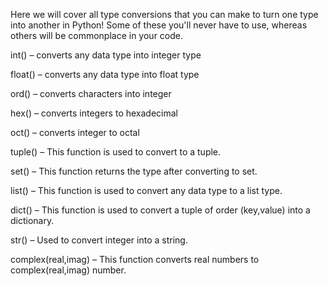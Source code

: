 Here we will cover all type conversions that you can make to turn one type into another in Python! Some of these you'll never have to use,
whereas others will be commonplace in your code.

int() – converts any data type into integer type

float() – converts any data type into float type

ord() – converts characters into integer

hex() – converts integers to hexadecimal

oct() – converts integer to octal

tuple() – This function is used to convert to a tuple.

set() – This function returns the type after converting to set.

list() – This function is used to convert any data type to a list type.

dict() – This function is used to convert a tuple of order (key,value) into a dictionary.

str() – Used to convert integer into a string.

complex(real,imag) – This function converts real numbers to complex(real,imag) number.